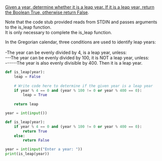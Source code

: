 [Given a year, determine whether it is a leap year. If it is a leap year, return the Boolean True, otherwise return False](https://www.hackerrank.com/challenges/write-a-function/problem?isFullScreen=true).<br>

Note that the code stub provided reads from STDIN and passes arguments to the is_leap function.<br>
It is only necessary to complete the is_leap function.<br>


In the Gregorian calendar, three conditions are used to identify leap years:<br>
<br>
-The year can be evenly divided by 4, is a leap year, unless:<br>
---The year can be evenly divided by 100, it is NOT a leap year, unless:<br>
------The year is also evenly divisible by 400. Then it is a leap year.<br>

```python
def is_leap(year):
    leap = False
    
    # Write code here to determine if the given year is a leap year
    if year % 4 == 0 and (year % 100 != 0 or year % 400 == 0):
        leap = True
    
    return leap

year = int(input())
```

```python
def is_leap(year):
    if year % 4 == 0 and (year % 100 != 0 or year % 400 == 0):
        return True
    else:
        return False

year = int(input("Enter a year: "))
print(is_leap(year))
```

